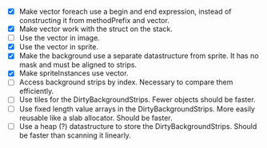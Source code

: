 - [x] Make vector foreach use a begin and end expression, instead of constructing it from methodPrefix and vector.
- [x] Make vector work with the struct on the stack.
- [ ] Use the vector in image.
- [x] Use the vector in sprite.
- [x] Make the background use a separate datastructure from sprite. It has no mask and must be aligned to strips.
- [x] Make spriteInstances use vector.
- [ ] Access background strips by index. Necessary to compare them efficiently.
- [ ] Use tiles for the DirtyBackgroundStrips. Fewer objects should be faster.
- [ ] Use fixed length value arrays in the DirtyBackgroundStrips. More easily reusable like a slab allocator. Should be faster.
- [ ] Use a heap (?) datastructure to store the DirtyBackgroundStrips. Should be faster than scanning it linearly.
